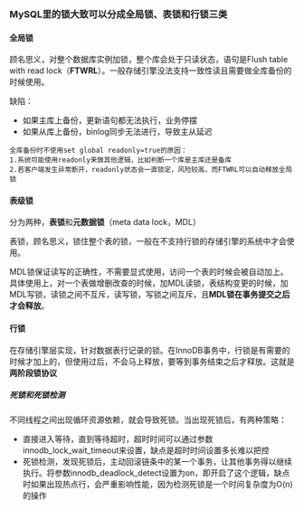### MySQL里的锁大致可以分成全局锁、表锁和行锁三类

#### 全局锁

顾名思义，对整个数据库实例加锁，整个库会处于只读状态，语句是Flush table with read lock（**FTWRL**）。一般存储引擎没法支持一致性读且需要做全库备份的时候使用。

缺陷：

- 如果主库上备份，更新语句都无法执行，业务停摆
- 如果从库上备份，binlog同步无法进行，导致主从延迟

```
全库备份时不使用set global readonly=true的原因：
1.系统可能使用readonly来做其他逻辑，比如判断一个库是主库还是备库
2.若客户端发生异常断开，readonly状态会一直锁定，风险较高，而FTWRL可以自动释放全局锁
```

#### 表级锁

分为两种，**表锁**和**元数据锁**（meta data lock，MDL）

表锁，顾名思义，锁住整个表的锁，一般在不支持行锁的存储引擎的系统中才会使用。

MDL锁保证读写的正确性，不需要显式使用，访问一个表的时候会被自动加上。具体使用上，对一个表做增删改查的时候，加MDL读锁，表结构变更的时候，加MDL写锁，读锁之间不互斥，读写锁，写锁之间互斥，且**MDL锁在事务提交之后才会释放**。

#### 行锁

在存储引擎层实现，针对数据表行记录的锁。在InnoDB事务中，行锁是有需要的时候才加上的，但使用过后，不会马上释放，要等到事务结束之后才释放。这就是**两阶段锁协议**

[^拓展]: 基于两阶段锁协议，如果事务中要锁多个行，可以把冲突比较严重的尽量往后放

##### 死锁和死锁检测

不同线程之间出现循环资源依赖，就会导致死锁。当出现死锁后，有两种策略：

- 直接进入等待，直到等待超时，超时时间可以通过参数innodb_lock_wait_timeout来设置，缺点是超时时间设置多长难以把控
- 死锁检测，发现死锁后，主动回滚链条中的某一个事务，让其他事务得以继续执行。将参数innodb_deadlock_detect设置为on，即开启了这个逻辑，缺点时如果出现热点行，会严重影响性能，因为检测死锁是一个时间复杂度为O(n)的操作


